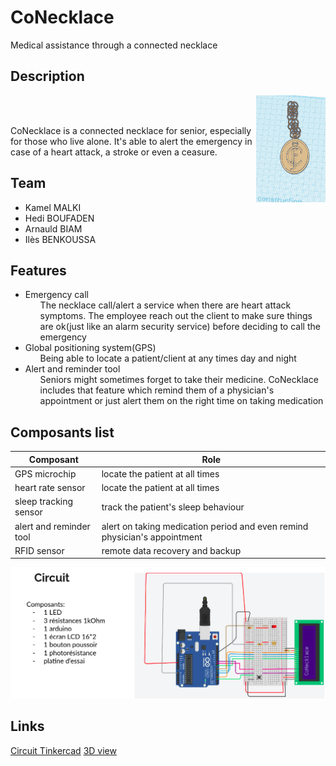 # CoNecklace
Medical assistance through a connected necklace


## Description
<img src="images/coNecklace.png" height=22%  width=22%  alt="<3?" ALIGN="right">
<br><br>

CoNecklace is a connected necklace for senior, especially for those who live alone.
It's able to alert the emergency in case of a heart attack, a stroke or even a ceasure.


## Team
<ul>
  <li>Kamel MALKI</li>
  <li>Hedi BOUFADEN</li>
  <li>Arnauld BIAM</li>
  <li>Ilès BENKOUSSA</li>
</ul>


## Features
<ul>
  <li>Emergency call 
    <ul>The necklace call/alert a service when there are heart attack symptoms. The employee reach out the client to make sure things are ok(just like an alarm security service) before deciding to call the emergency</ul>
  </li>
  <li>Global positioning system(GPS)
    <ul>Being able to locate a patient/client at any times day and night</ul>
  </li>
  <li>Alert and reminder tool
    <ul>Seniors might sometimes forget to take their medicine. CoNecklace includes that feature which remind them of a physician's appointment or just alert them on the right time on taking medication</ul>
  </li>
</ul>


## Composants list
| Composant | Role |
| --- | ---------------|
| GPS microchip | locate the patient at all times |
| heart rate sensor| locate the patient at all times |
| sleep tracking sensor | track the patient's sleep behaviour |
| alert and reminder tool | alert on taking medication period and even remind physician's appointment |
| RFID sensor | remote data recovery and backup |

![materials](images/git.png)


## Links
[Circuit Tinkercad](https://www.tinkercad.com/things/csltpiHFjnu-amazing-snaget-vihelmo/editel?tenant=circuits)
[3D view](https://www.tinkercad.com/things/dATa1o6egGG-magnificent-sango-bigery/edit)
